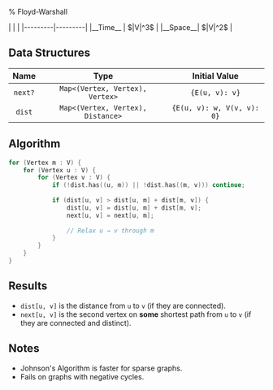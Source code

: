 % Floyd-Warshall

<div class="no-stretch">
|         |         |
|---------|---------|
|__Time__ | $|V|^3$ |
|__Space__| $|V|^2$ |
</div>

## Data Structures
| Name    | Type                              | Initial Value              |
|:-------:|:---------------------------------:|:--------------------------:|
| `next?` | `Map<(Vertex, Vertex), Vertex>`   | `{E(u, v): v}`             |
| `dist`  | `Map<(Vertex, Vertex), Distance>` | `{E(u, v): w, V(v, v): 0}` |

## Algorithm
```c++
for (Vertex m : V) {
    for (Vertex u : V) {
        for (Vertex v : V) {
            if (!dist.has((u, m)) || !dist.has((m, v))) continue;
            
            if (dist[u, v] > dist[u, m] + dist[m, v]) {
                dist[u, v] = dist[u, m] + dist[m, v];
                next[u, v] = next[u, m];
                
                // Relax u → v through m
            }
        }
    }
}
```

## Results
- `dist[u, v]` is the distance from `u` to `v` (if they are connected).
- `next[u, v]` is the second vertex on **some** shortest path from `u` to `v` (if they are connected and distinct).

## Notes
- Johnson's Algorithm is faster for sparse graphs.
- Fails on graphs with negative cycles.
